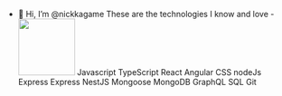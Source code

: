- 👋 Hi, I’m @nickkagame
These are the technologies I know and love - 
<img src = https://user-images.githubusercontent.com/100615377/229739726-5107ca34-105a-4d8c-a8f3-b28120fda0c9.png
width=100px/>
Javascript TypeScript React Angular CSS nodeJs Express Express NestJS Mongoose MongoDB GraphQL SQL Git
